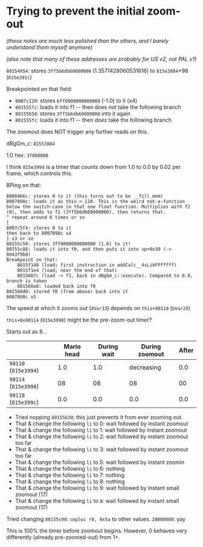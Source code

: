 # Trying to prevent the initial zoom-out

*(these notes are much less polished than the others, and I barely understand them myself anymore)*

*(also note that many of these addresses are probably for US v2, not PAL v1)*

`80154954`: stores `3ff5b6db60000000` (1.3571428060531616) to `815e3884`+98 (`815e391c`)

Breakpointed on that field:
* `8007c120`: stores `bff0000000000000` (-1.0) to it (x4)
* `801555fc`: loads it into f1 -- then does *not* take the following branch
* `80155658`: stores `3ff5b6db60000000` into it again
* `801555fc`: loads it into f1 -- then *does* take the following branch

The zoomout does NOT trigger any further reads on this.

dBgGm_c: `81553884`

1.0 hex: `3f800000`

I think `815e3994` is a timer that counts down from 1.0 to 0.0 by 0.02 per frame, which controls this.

BPing on that:

    8000466c: stores 0 to it (this turns out to be __fill_mem)
    8007898c: loads it as this->_110. This is the weird not-a-function below the switch-case in that one float function. Multiplies with f2 (0), then adds to f1 (3ff5b6db60000000), then returns that.
    ^ repeat around 6 times or so
    [
    8007c5f4: stores 0 to it
    then back to 8007898c x4
    ] x3 or so
    80155c50: stores 3ff0000000000000 (1.0) to it!
    80155c88: loads it into f0, and then puts it into sp+0x30 (-> 8043f9b8)
    Breakpoint on that:
        8015f140 (load; first instruction in addCalc__4sLibFPfffff)
        8015f1e4 (load; near the end of that)
        8015607c (load -> f1, back in dBgGm_c::execute). Compared to 0.0, branch is taken
        801560a8: loaded back into f0
    801560d0: stored f0 (from above) back into it
    8007898c x5

The speed at which it zooms out (`dVar33`) depends on `this+90118` (`bVar29`)

`this+0x90114` (`815e3998`) might be the pre-zoom-out timer?

Starts out as 8...

|                      | Mario head | During wait | During zoomout | After |
|----------------------|------------|-------------|----------------|-------|
| `90110` (`815e3994`) | 1.0        | 1.0         | decreasing     | 0.0   |
| `90114` (`815e3998`) | 08         | 08          | 08             | 00    |
| `90118` (`815e399c`) | 0.0        | 0.0         | 0.0            | 0.0   |

* Tried nopping `80155b30`; this just prevents it from ever zooming out.
* That & change the following `li` to 0: wait followed by instant zoomout
* That & change the following `li` to 1: wait followed by instant zoomout
* That & change the following `li` to 2: wait followed by instant zoomout too far
* That & change the following `li` to 3: wait followed by instant zoomout too far
* That & change the following `li` to 5: wait followed by instant zoomin
* That & change the following `li` to 6: nothing
* That & change the following `li` to 7: nothing
* That & change the following `li` to 8: nothing
* That & change the following `li` to 9: wait followed by instant small zoomout (17)
* That & change the following `li` to a: wait followed by instant small zoomout (17)

Tried changing `80155c00`: `cmplwi r0, 0x5a` to other values. `28000000`: yay

This is 100% the timer before zoomout begins. However, 0 behaves very differently (already pre-zoomed-out) from 1+.
